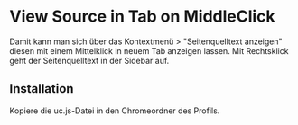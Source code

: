 # View Source in Tab on MiddleClick
Damit kann man sich über das Kontextmenü > "Seitenquelltext anzeigen" diesen mit einem Mittelklick in neuem Tab anzeigen lassen. Mit Rechtsklick 
geht der Seitenquelltext in der Sidebar auf.

## Installation
Kopiere die uc.js-Datei in den Chromeordner des Profils.